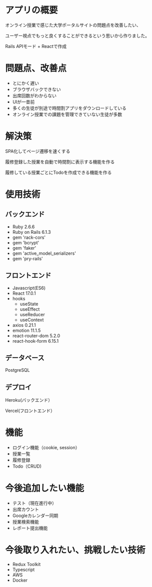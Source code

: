 # アプリの概要

オンライン授業で感じた大学ポータルサイトの問題点を改善したい、

ユーザー視点でもっと良くすることができるという思いから作りました。

Rails APIモード + Reactで作成

# 問題点、改善点

- とにかく遅い
- ブラウザバックできない
- 出席回数がわからない
- UIが一昔前
- 多くの生徒が別途で時間割アプリをダウンロードしている
- オンライン授業での課題を管理できていない生徒が多数

# 解決策

SPA化してページ遷移を速くする

履修登録した授業を自動で時間割に表示する機能を作る

履修している授業ごとにTodoを作成できる機能を作る

# 使用技術

## バックエンド

- Ruby 2.6.6
- Ruby on Rails 6.1.3
- gem 'rack-cors'
- gem 'bcrypt'
- gem 'faker'
- gem 'active_model_serializers'
- gem 'pry-rails'

## フロントエンド

- Javascript(ES6)
- React 17.0.1
- hooks
  - useState
  - useEffect
  - useReducer
  - useContext
- axios 0.21.1
- emotion 11.1.5
- react-router-dom 5.2.0
- react-hook-form 6.15.1

## データベース

PostgreSQL

## デプロイ

Heroku(バックエンド）

Vercel(フロントエンド）

# 機能

-  ログイン機能（cookie, session）
-  授業一覧
-  履修登録
-  Todo（CRUD)

# 今後追加したい機能

-  テスト（現在進行中）
-  出席カウント
-  Googleカレンダー同期
-  授業検索機能
-  レポート提出機能


# 今後取り入れたい、挑戦したい技術

-  Redux Toolkit
-  Typescript
-  AWS
-  Docker
